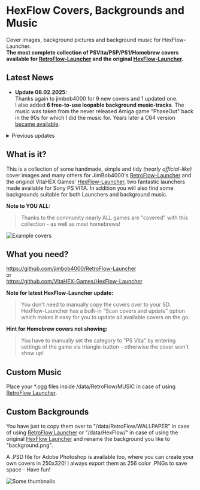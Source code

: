 # HexFlow Covers, Backgrounds and Music
Cover images, background pictures and background music for HexFlow-Launcher.<br>
**The most complete collection of PSVita/PSP/PS1/Homebrew covers available for [RetroFlow-Launcher](https://github.com/jimbob4000/RetroFlow-Launcher) and the original [HexFlow-Launcher](https://github.com/VitaHEX-Games/HexFlow-Launcher).**

## Latest News
* **Update 08.02.2025:**<br>
Thanks again to jimbob4000 for 9 new covers and 1 updated one.<br>
I also added **6 free-to-use loopable background music-tracks**. The music was taken from the never released Amiga game "PhaseOut" back in the 90s for which I did the music for. Years later a C64 version [became available](https://www.c64-wiki.de/wiki/Phase_Out).
<details>
<summary>Previous updates</summary>

* **Update 24.04.2024:**<br>
Thanks to jimbob4000 for another upgrade pack (PSVITA & Ports). 
* **Update 26.11.2021:**<br>
Thanks to VitaHEX for another (mainly PSVIVA homebrews) upgrade.
* **Update 26.10.2021:**<br>
Thanks to jimbob4000 for another huge (mainly PS1) upgrade pack.
* **Update 17.05.2021:**<br>
Added 51 new PS Vita covers - thanks to [jimbob4000](https://github.com/jimbob4000)!<br>
Also added 4 new homebrew covers: AbuseVita, Brain Splitter, DaedalusX64 and mGBA.<br>
* **Update 24.03.2021:**<br>
Added 20 customized Homebrew/PS Vita covers.<br>
(You have to manually set the category to "PS Vita" by entering settings of the game via triangle-button)<br>
* **Update 15.02.2021:**<br>
Thanks to J0R6IT0 for adding some new homebrew covers!<br>
* **Update 14.11.2020:**<br>
Added thousands of PSP and PS1 covers © from renascene.com - thanks again to @jguilford80!* Also I published a final release for those who want to download everything.<br>
* **Update 10.11.2020:**<br>
Added 3.769 original covers © from renascene.com - thanks to @jguilford80!*<br>
* **Update 07.11.2020:**<br>
Added 135 original covers © from renascene.com.*<br>
* **Update 06.11.2020:**<br>
Added 33 EU/US covers for HexFlow-Launcher from VitaHEX Games.*
</details>

## What is it?
This is a collection of some handmade, simple and tidy *(nearly official-like)* cover images and many others for JimBob4000's [RetroFlow-Launcher](https://github.com/jimbob4000/RetroFlow-Launcher) and the *original* VitaHEX Games' [HexFlow-Launcher](https://github.com/VitaHEX-Games/HexFlow-Launcher), two fantastic launchers made available for Sony PS VITA. In addition you will also find some backgrounds suitable for both Launchers and background music.

**Note to YOU ALL:**<br>
> Thanks to the community nearly ALL games are "covered" with this collection - as well as most homebrews!

![Example covers](/img/background-example.jpg)

## What you need?
https://github.com/jimbob4000/RetroFlow-Launcher<br>
or<br>
https://github.com/VitaHEX-Games/HexFlow-Launcher

**Note for latest HexFlow-Launcher update:**
> You don't need to manually copy the covers over to your SD. HexFlow-Launcher has a built-in "Scan covers and update" option which makes it easy for you to update all available covers on the go. 

**Hint for Homebrew covers not showing:**
> You have to manually set the category to "PS Vita" by entering settings of the game via triangle-button - otherwise the cover won't show up!

## Custom Music
Place your *.ogg files inside /data/RetroFlow/MUSIC in case of using [RetroFlow Launcher](https://github.com/jimbob4000/RetroFlow-Launcher).

## Custom Backgrounds
You have just to copy them over to "/data/RetroFlow/WALLPAPER" in case of using [RetroFlow Launcher](https://github.com/jimbob4000/RetroFlow-Launcher) or "/data/HexFlow/" in case of using the original [HexFlow Launcher](https://github.com/VitaHEX-Games/HexFlow-Launcher) and rename the background you like to "background.png".<br>

A .PSD file for Adobe Photoshop is available too, where you can create your own covers in 250x320! I always export them as 256 color .PNGs to save space - Have fun!

![Some thumbnails](/img/some-thumbnails.png)
